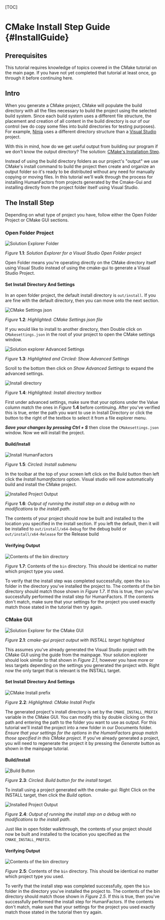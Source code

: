 
[TOC]

# CMake Install Step Guide {#InstallGuide}

## Prerequisites

This tutorial requires knowledge of topics covered in the CMake tutorial on the main page. 
If you have not yet completed that tutorial at least once, go through it before continuing here. 

## Intro

When you generate a CMake project, CMake will populate the build directory with all the files necessary to build the project using the selected build system. Since each build system uses a different file structure, the placement and creation of all content in the build directory is our of our control (we do copy some files into build directories for testing purposes). For example, [Ninja](https://ninja-build.org/) uses a different directory structure than a [Visual Studio](https://docs.microsoft.com/en-us/visualstudio/ide/solutions-and-projects-in-visual-studio?view=vs-2019) project.

 With this in mind, how do we get useful output from building our program if we don't know the output directory? The solution: [CMake's Installation Step](https://cmake.org/cmake/help/latest/command/install.html).

Instead of using the build directory folders as our project's "output" we use CMake's install command to build the project then create and organize an output folder so it's ready to be distributed without any need for manually copying or moving files. In this tutorial we'll walk through the process for installing HumanFactors from projects generated by the Cmake-Gui and installing directly from the project folder itself using Visual Studio.

## The Install Step

Depending on what type of project you have, follow either the Open Folder Project or CMake GUI sections.

### Open Folder Project

![Solution Explorer Folder](img/installguide/open_folder_solution_explorer.png)

*Figure* **1.1**: *Solution Explorer for a Visual Studio Open Folder project*

Open Folder means you're operating directly on the CMake directory itself using Visual Studio instead of using the cmake-gui to generate a Visual Studio Project. 

#### Set Install Directory And Settings

In an open folder project, the default install directory is `out/install`. If you are fine with the default directory, then you can move onto the next section.

![CMake Settings json](img/installguide/cmake_settings_json.png)

*Figure* **1.2**: *Highlighted: CMake Settings json file*

If you would like to install to another directory, then Double click on `CMakesettings.json` in the root of your project to open the CMake settings window.

![Solution explorer Advanced Settings](img/installguide/advanced_settings.png)

*Figure* **1.3**: *Highlighted and Circled: Show Advanced Settings*

Scroll to the bottom then click on *Show Advanced Settings* to expand the advanced settings.

![Install directory](img/installguide/install_directory.png)

*Figure* **1.4**:  *Highlighted: Install directory textbox*

First under advanced settings, make sure that your options under the Value column match the ones in *Figure* **1.4** before continuing. After you've verified this is true, enter the path you want to use in Install Directory or click the button to the right of the textbox to select it from a file explorer menu.

***Save your changes by pressing Ctrl + S*** then close the `CMakesettings.json` window. Now we will install the project.

#### Build/Install

![Install HumanFactors](img/installguide/install_humanfactors.png)

*Figure* **1.5**: *Circled: Install submenu*

In the toolbar at the top of your screen left click on the Build button then left click the *Install humanfactors* option. Visual studio will now automatically build and install the CMake project.

![Installed Project Output](img/installguide/output.png)

*Figure* **1.6**: *Output of running the install step on a debug with no modifications to the install path.*

The contents of your project should now be built and installed to the location you specified in the install section. If you left the default, then it will be installed to `out/install/x64-Debug` for the debug build or `out/install/x64-Release` for the Release build

#### Verifying Output

![Contents of the bin directory](img/installguide/install_directory_bin.png)

*Figure* **1.7**: Contents of the `bin` directory. This should be identical no matter which project type you used.

To verify that the install step was completed successfully, open the `bin` folder in the directory you've installed the project to.  The contents of the bin directory should match those shown in *Figure 1.7*.  If this is true, then you've successfully performed the install step for HumanFactors. If the contents don't match,  make sure that your settings for the project you used exactly match those stated in the tutorial then try again.

### CMake GUI

![Solution Explorer for the CMake GUI](img/installguide/cmake_gui_solution_explorer.png)

*Figure* **2.1**: *cmake-gui project output with INSTALL target highlighted*

This assumes you've already generated the Visual Studio project with the CMake GUI using the guide from the mainpage. Your solution explorer should look similar to that shown in *Figure 2.1*, however you have more or less targets depending on the settings you generated the project with. Right now the only target that is relevant is the INSTALL target.

#### Set Install Directory And Settings

![CMake Install prefix](img/installguide/install_prefix.png)

*Figure* **2.2**: *Highlighted: CMake Install Prefix*

The generated project's install directory is set by the `CMAKE_INSTALL_PREFIX` variable in the CMake GUI. You can modify this by double clicking on the path and entering the path to the folder you want to use as output. For this tutorial we'll  install the project into a new folder in our Documents folder. *Ensure that your settings for the options in the HumanFactors group match those specified in this CMake project.* If you've already generated a project, you will need to regenerate the project it by pressing the *Generate* button as shown in the mainpage tutorial.

#### Build/Install

![Build Button](img/installguide/build_button_circled.png)

*Figure* **2.3**: *Circled: Build button for the install target.*

To install using a project generated with the cmake-gui: Right Click on the INSTALL target, then click the *Build* option.

![Installed Project Output](img/installguide/humanfactors_install_dir.png)

*Figure* **2.4**: *Output of running the install step on a debug with no modifications to the install path.*

Just like in open folder walkthrough, the contents of your project should now be built and installed to the location you specified as the `CMAKE_INSTALL_PREFIX`.

#### Verifying Output

![Contents of the bin directory](img/installguide/install_directory_bin.png)

*Figure* **2.5**: Contents of the `bin` directory. This should be identical no matter which project type you used.

To verify that the install step was completed successfully, open the `bin` folder in the directory you've installed the project to.  The contents of the bin directory should match those shown in *Figure 2.5*.  If this is true, then you've successfully performed the install step for HumanFactors. If the contents don't match,  make sure that your settings for the project you used exactly match those stated in the tutorial then try again.


